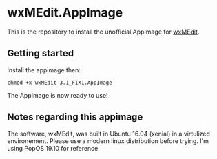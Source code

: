 # wxMEdit.AppImage
This is the repository to install the unofficial AppImage for [wxMEdit](https://github.com/wxMEdit/wxMEdit).

## Getting started
Install the appimage then:
```
chmod +x wxMEdit-3.1_FIX1.AppImage
```
The AppImage is now ready to use!

## Notes regarding this appimage
The software, wxMEdit, was built in Ubuntu 16.04 (xenial) in a virtulized environement. Please use a modern linux distribution before trying. I'm using PopOS 19.10 for reference.
